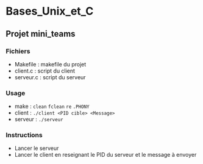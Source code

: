 # Bases_Unix_et_C

## Projet mini_teams

### Fichiers

- Makefile : makefile du projet
- client.c : script du client
- serveur.c : script du serveur

### Usage

- make : `clean` `fclean` `re` `.PHONY`
- client : `./client <PID cible> <Message>`
- serveur : `./serveur`

### Instructions

- Lancer le serveur
- Lancer le client en reseignant le PID du serveur et le message à envoyer
